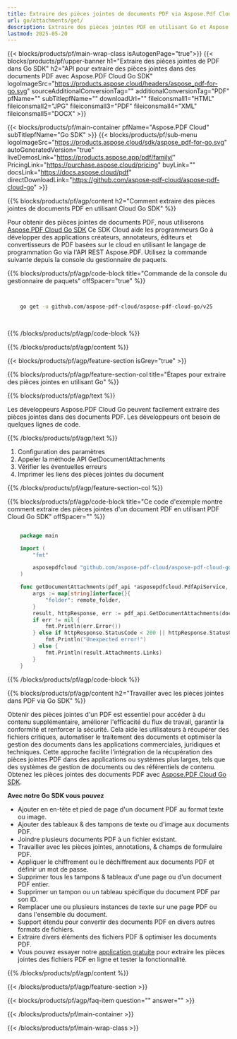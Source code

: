```yaml
---
title: Extraire des pièces jointes de documents PDF via Aspose.Pdf Cloud Go SDK
url: go/attachments/get/
description: Extraire des pièces jointes PDF en utilisant Go et Aspose.PDF Cloud SDK. Accéder au contenu intégré via l'API.
lastmod: 2025-05-20
---
```


{{< blocks/products/pf/main-wrap-class isAutogenPage="true">}}
{{< blocks/products/pf/upper-banner h1="Extraire des pièces jointes de PDF dans Go SDK" h2="API pour extraire des pièces jointes dans des documents PDF avec Aspose.PDF Cloud Go SDK" logoImageSrc="https://products.aspose.cloud/headers/aspose_pdf-for-go.svg" sourceAdditionalConversionTag="" additionalConversionTag="PDF" pfName="" subTitlepfName="" downloadUrl="" fileiconsmall1="HTML" fileiconsmall2="JPG" fileiconsmall3="PDF" fileiconsmall4="XML" fileiconsmall5="DOCX" >}}

{{< blocks/products/pf/main-container pfName="Aspose.PDF Cloud" subTitlepfName="Go SDK" >}}
{{< blocks/products/pf/sub-menu logoImageSrc="https://products.aspose.cloud/sdk/aspose_pdf-for-go.svg"
autoGeneratedVersion="true"
liveDemosLink="https://products.aspose.app/pdf/family/" PricingLink="https://purchase.aspose.cloud/pricing" buyLink="" docsLink="https://docs.aspose.cloud/pdf"  directDownloadLink="https://github.com/aspose-pdf-cloud/aspose-pdf-cloud-go" >}}

{{% blocks/products/pf/agp/content h2="Comment extraire des pièces jointes de documents PDF en utilisant Cloud Go SDK" %}}

Pour obtenir des pièces jointes de documents PDF, nous utiliserons
[Aspose.PDF Cloud Go SDK](https://products.aspose.cloud/pdf/go/)
Ce SDK Cloud aide les programmeurs Go à développer des applications créateurs, annotateurs, éditeurs et convertisseurs de PDF basées sur le cloud en utilisant le langage de programmation Go via l'API REST Aspose.PDF. Utilisez la commande suivante depuis la console du gestionnaire de paquets.

{{% blocks/products/pf/agp/code-block title="Commande de la console du gestionnaire de paquets" offSpacer="true" %}}

```bash

     
    go get -u github.com/aspose-pdf-cloud/aspose-pdf-cloud-go/v25
     
     
```

{{% /blocks/products/pf/agp/code-block %}}

{{% /blocks/products/pf/agp/content %}}

{{< blocks/products/pf/agp/feature-section isGrey="true" >}}

{{% blocks/products/pf/agp/feature-section-col title="Étapes pour extraire des pièces jointes en utilisant Go" %}}

{{% blocks/products/pf/agp/text %}}

Les développeurs Aspose.PDF Cloud Go peuvent facilement extraire des pièces jointes dans des documents PDF. Les développeurs ont besoin de quelques lignes de code.

{{% /blocks/products/pf/agp/text %}}

1. Configuration des paramètres
1. Appeler la méthode API GetDocumentAttachments
1. Vérifier les éventuelles erreurs
1. Imprimer les liens des pièces jointes du document

{{% /blocks/products/pf/agp/feature-section-col %}}

{{% blocks/products/pf/agp/code-block title="Ce code d'exemple montre comment extraire des pièces jointes d'un document PDF en utilisant PDF Cloud Go SDK" offSpacer="" %}}

```go

    package main

    import (
        "fmt"

        asposepdfcloud "github.com/aspose-pdf-cloud/aspose-pdf-cloud-go/v25"
    )

    func getDocumentAttachments(pdf_api *asposepdfcloud.PdfApiService, document_name string, remote_folder string) {
        args := map[string]interface{}{
            "folder": remote_folder,
        }
        result, httpResponse, err := pdf_api.GetDocumentAttachments(document_name, args)
        if err != nil {
            fmt.Println(err.Error())
        } else if httpResponse.StatusCode < 200 || httpResponse.StatusCode > 299 {
            fmt.Println("Unexpected error!")
        } else {
            fmt.Println(result.Attachments.Links)
        }
    }
```

{{% /blocks/products/pf/agp/code-block %}}

{{% blocks/products/pf/agp/content h2="Travailler avec les pièces jointes dans PDF via Go SDK" %}}

Obtenir des pièces jointes d'un PDF est essentiel pour accéder à du contenu supplémentaire, améliorer l'efficacité du flux de travail, garantir la conformité et renforcer la sécurité. Cela aide les utilisateurs à récupérer des fichiers critiques, automatiser le traitement des documents et optimiser la gestion des documents dans les applications commerciales, juridiques et techniques. Cette approche facilite l'intégration de la récupération des pièces jointes PDF dans des applications ou systèmes plus larges, tels que des systèmes de gestion de documents ou des référentiels de contenu. Obtenez les pièces jointes des documents PDF avec [Aspose.PDF Cloud Go SDK](https://products.aspose.cloud/pdf/go/).

**Avec notre Go SDK vous pouvez**

+ Ajouter en en-tête et pied de page d'un document PDF au format texte ou image.
+ Ajouter des tableaux & des tampons de texte ou d'image aux documents PDF.
+ Joindre plusieurs documents PDF à un fichier existant.
+ Travailler avec les pièces jointes, annotations, & champs de formulaire PDF.
+ Appliquer le chiffrement ou le déchiffrement aux documents PDF et définir un mot de passe.
+ Supprimer tous les tampons & tableaux d'une page ou d'un document PDF entier.
+ Supprimer un tampon ou un tableau spécifique du document PDF par son ID.
+ Remplacer une ou plusieurs instances de texte sur une page PDF ou dans l'ensemble du document.
+ Support étendu pour convertir des documents PDF en divers autres formats de fichiers.
+ Extraire divers éléments des fichiers PDF & optimiser les documents PDF.
+ Vous pouvez essayer notre [application gratuite](https://products.aspose.app/pdf/) pour extraire les pièces jointes des fichiers PDF en ligne et tester la fonctionnalité.

{{% /blocks/products/pf/agp/content %}}

{{< /blocks/products/pf/agp/feature-section >}}

{{< blocks/products/pf/agp/faq-item question="" answer="" >}}

{{< /blocks/products/pf/main-container >}}

{{< /blocks/products/pf/main-wrap-class >}}
